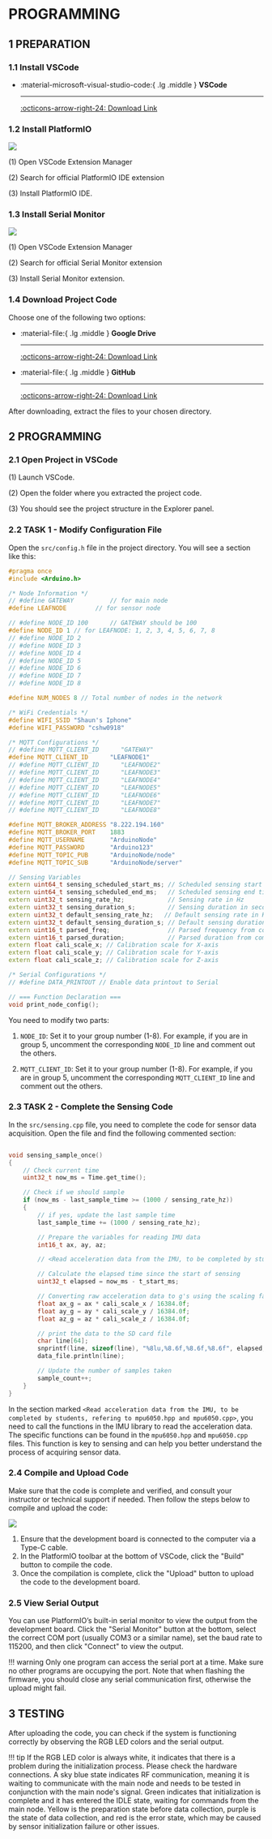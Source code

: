 # PROGRAMMING

## 1 PREPARATION

### 1.1 Install VSCode

<div class="grid cards" markdown>

-   :material-microsoft-visual-studio-code:{ .lg .middle } __VSCode__

    ---

    [:octicons-arrow-right-24: <a href="https://code.visualstudio.com/download" target="_blank"> Download Link </a>](#)

</div>

### 1.2 Install PlatformIO

![](platformio.png)

(1) Open VSCode Extension Manager

(2) Search for official PlatformIO IDE extension

(3) Install PlatformIO IDE.

### 1.3 Install Serial Monitor

![](serial-monitor.png)

(1) Open VSCode Extension Manager

(2) Search for official Serial Monitor extension

(3) Install Serial Monitor extension.

### 1.4 Download Project Code

Choose one of the following two options:

<div class="grid cards" markdown>

-   :material-file:{ .lg .middle } __Google Drive__

    ---

    [:octicons-arrow-right-24: <a href="https://drive.google.com/file/d/1GV5ttSBR1FWHn3wxK_Axs-CiQGayG9vq/view?usp=sharing" target="_blank"> Download Link </a>](#)

-   :material-file:{ .lg .middle } __GitHub__

    ---

    [:octicons-arrow-right-24: <a href="https://github.com/Shuaiwen-Cui/APESS2025_ArduinoNode/blob/main/APESS2025-CODE.zip" target="_blank"> Download Link </a>](#)

</div>

After downloading, extract the files to your chosen directory.

## 2 PROGRAMMING

### 2.1 Open Project in VSCode

(1) Launch VSCode.

(2) Open the folder where you extracted the project code.

(3) You should see the project structure in the Explorer panel.

### 2.2 TASK 1 - Modify Configuration File

Open the `src/config.h` file in the project directory. You will see a section like this:


```cpp
#pragma once
#include <Arduino.h>

/* Node Information */
// #define GATEWAY          // for main node
#define LEAFNODE        // for sensor node

// #define NODE_ID 100      // GATEWAY should be 100
#define NODE_ID 1 // for LEAFNODE: 1, 2, 3, 4, 5, 6, 7, 8
// #define NODE_ID 2
// #define NODE_ID 3
// #define NODE_ID 4
// #define NODE_ID 5
// #define NODE_ID 6
// #define NODE_ID 7
// #define NODE_ID 8

#define NUM_NODES 8 // Total number of nodes in the network

/* WiFi Credentials */
#define WIFI_SSID "Shaun's Iphone"
#define WIFI_PASSWORD "cshw0918"

/* MQTT Configurations */
// #define MQTT_CLIENT_ID      "GATEWAY"
#define MQTT_CLIENT_ID      "LEAFNODE1"
// #define MQTT_CLIENT_ID      "LEAFNODE2"
// #define MQTT_CLIENT_ID      "LEAFNODE3"
// #define MQTT_CLIENT_ID      "LEAFNODE4"
// #define MQTT_CLIENT_ID      "LEAFNODE5"
// #define MQTT_CLIENT_ID      "LEAFNODE6"
// #define MQTT_CLIENT_ID      "LEAFNODE7"
// #define MQTT_CLIENT_ID      "LEAFNODE8"

#define MQTT_BROKER_ADDRESS "8.222.194.160"
#define MQTT_BROKER_PORT    1883
#define MQTT_USERNAME       "ArduinoNode"
#define MQTT_PASSWORD       "Arduino123"
#define MQTT_TOPIC_PUB      "ArduinoNode/node"
#define MQTT_TOPIC_SUB      "ArduinoNode/server"

// Sensing Variables 
extern uint64_t sensing_scheduled_start_ms; // Scheduled sensing start time (Unix ms)
extern uint64_t sensing_scheduled_end_ms;   // Scheduled sensing end time (Unix ms)
extern uint32_t sensing_rate_hz;            // Sensing rate in Hz
extern uint32_t sensing_duration_s;         // Sensing duration in seconds
extern uint32_t default_sensing_rate_hz;   // Default sensing rate in Hz
extern uint32_t default_sensing_duration_s; // Default sensing duration in seconds
extern uint16_t parsed_freq;                // Parsed frequency from command
extern uint16_t parsed_duration;            // Parsed duration from command
extern float cali_scale_x; // Calibration scale for X-axis
extern float cali_scale_y; // Calibration scale for Y-axis
extern float cali_scale_z; // Calibration scale for Z-axis

/* Serial Configurations */
// #define DATA_PRINTOUT // Enable data printout to Serial

// === Function Declaration ===
void print_node_config();
```
You need to modify two parts:

1. `NODE_ID`: Set it to your group number (1-8). For example, if you are in group 5, uncomment the corresponding `NODE_ID` line and comment out the others.

2. `MQTT_CLIENT_ID`: Set it to your group number (1-8). For example, if you are in group 5, uncomment the corresponding `MQTT_CLIENT_ID` line and comment out the others.

### 2.3 TASK 2 - Complete the Sensing Code
In the `src/sensing.cpp` file, you need to complete the code for sensor data acquisition. Open the file and find the following commented section:

```cpp

void sensing_sample_once()
{
    // Check current time
    uint32_t now_ms = Time.get_time();

    // Check if we should sample
    if (now_ms - last_sample_time >= (1000 / sensing_rate_hz))
    {
        // if yes, update the last sample time
        last_sample_time += (1000 / sensing_rate_hz);

        // Prepare the variables for reading IMU data
        int16_t ax, ay, az;

        // <Read acceleration data from the IMU, to be completed by students, refering to mpu6050.hpp and mpu6050.cpp>

        // Calculate the elapsed time since the start of sensing
        uint32_t elapsed = now_ms - t_start_ms;

        // Converting raw acceleration data to g's using the scaling factor and calibration factors
        float ax_g = ax * cali_scale_x / 16384.0f;
        float ay_g = ay * cali_scale_y / 16384.0f;
        float az_g = az * cali_scale_z / 16384.0f;

        // print the data to the SD card file
        char line[64];
        snprintf(line, sizeof(line), "%8lu,%8.6f,%8.6f,%8.6f", elapsed, ax_g, ay_g, az_g);
        data_file.println(line);

        // Update the number of samples taken
        sample_count++;
    }
}
```

In the section marked `<Read acceleration data from the IMU, to be completed by students, refering to mpu6050.hpp and mpu6050.cpp>`, you need to call the functions in the IMU library to read the acceleration data. The specific functions can be found in the `mpu6050.hpp` and `mpu6050.cpp` files. This function is key to sensing and can help you better understand the process of acquiring sensor data.

### 2.4 Compile and Upload Code

Make sure that the code is complete and verified, and consult your instructor or technical support if needed. Then follow the steps below to compile and upload the code:

![](icons.jpg)

1. Ensure that the development board is connected to the computer via a Type-C cable.
2. In the PlatformIO toolbar at the bottom of VSCode, click the "Build" button to compile the code.
3. Once the compilation is complete, click the "Upload" button to upload the code to the development board.

### 2.5 View Serial Output

You can use PlatformIO’s built-in serial monitor to view the output from the development board. Click the "Serial Monitor" button at the bottom, select the correct COM port (usually COM3 or a similar name), set the baud rate to 115200, and then click "Connect" to view the output.

!!! warning
    Only one program can access the serial port at a time. Make sure no other programs are occupying the port. Note that when flashing the firmware, you should close any serial communication first, otherwise the upload might fail.

## 3 TESTING

After uploading the code, you can check if the system is functioning correctly by observing the RGB LED colors and the serial output.

!!! tip
    If the RGB LED color is always white, it indicates that there is a problem during the initialization process. Please check the hardware connections. A sky blue state indicates RF communication, meaning it is waiting to communicate with the main node and needs to be tested in conjunction with the main node's signal. Green indicates that initialization is complete and it has entered the IDLE state, waiting for commands from the main node. Yellow is the preparation state before data collection, purple is the state of data collection, and red is the error state, which may be caused by sensor initialization failure or other issues.